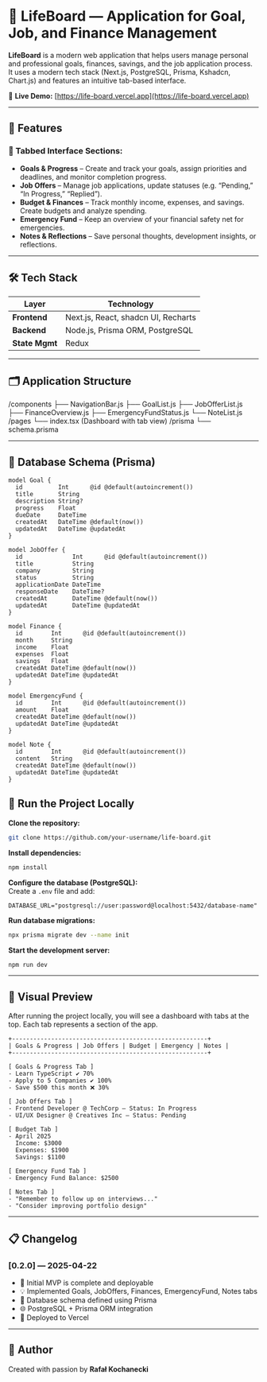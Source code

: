# 💼 LifeBoard — Application for Goal, Job, and Finance Management

**LifeBoard** is a modern web application that helps users manage personal and professional goals, finances, savings, and the job application process. It uses a modern tech stack (Next.js, PostgreSQL, Prisma, Kshadcn, Chart.js) and features an intuitive tab-based interface.

🔗 **Live Demo:** [https://life-board.vercel.app](https://life-board.vercel.app)

---

## 🚀 Features

### 📌 Tabbed Interface Sections:

- **Goals & Progress** – Create and track your goals, assign priorities and deadlines, and monitor completion progress.
- **Job Offers** – Manage job applications, update statuses (e.g. “Pending,” “In Progress,” “Replied”).
- **Budget & Finances** – Track monthly income, expenses, and savings. Create budgets and analyze spending.
- **Emergency Fund** – Keep an overview of your financial safety net for emergencies.
- **Notes & Reflections** – Save personal thoughts, development insights, or reflections.

---

## 🛠️ Tech Stack

| Layer          | Technology                          |
| -------------- | ----------------------------------- |
| **Frontend**   | Next.js, React, shadcn UI, Recharts |
| **Backend**    | Node.js, Prisma ORM, PostgreSQL     |
| **State Mgmt** | Redux                               |

---

## 🗂️ Application Structure

/components ├── NavigationBar.js ├── GoalList.js ├── JobOfferList.js ├── FinanceOverview.js ├── EmergencyFundStatus.js └── NoteList.js /pages └── index.tsx (Dashboard with tab view) /prisma └── schema.prisma

---

## 🧱 Database Schema (Prisma)

```prisma
model Goal {
  id          Int      @id @default(autoincrement())
  title       String
  description String?
  progress    Float
  dueDate     DateTime
  createdAt   DateTime @default(now())
  updatedAt   DateTime @updatedAt
}

model JobOffer {
  id              Int      @id @default(autoincrement())
  title           String
  company         String
  status          String
  applicationDate DateTime
  responseDate    DateTime?
  createdAt       DateTime @default(now())
  updatedAt       DateTime @updatedAt
}

model Finance {
  id        Int      @id @default(autoincrement())
  month     String
  income    Float
  expenses  Float
  savings   Float
  createdAt DateTime @default(now())
  updatedAt DateTime @updatedAt
}

model EmergencyFund {
  id        Int      @id @default(autoincrement())
  amount    Float
  createdAt DateTime @default(now())
  updatedAt DateTime @updatedAt
}

model Note {
  id        Int      @id @default(autoincrement())
  content   String
  createdAt DateTime @default(now())
  updatedAt DateTime @updatedAt
}
```

## 🧪 Run the Project Locally

**Clone the repository:**

```bash
git clone https://github.com/your-username/life-board.git
```

**Install dependencies:**

```bash
npm install
```

**Configure the database (PostgreSQL):**  
Create a `.env` file and add:

```
DATABASE_URL="postgresql://user:password@localhost:5432/database-name"
```

**Run database migrations:**

```bash
npx prisma migrate dev --name init
```

**Start the development server:**

```bash
npm run dev
```

---

## 👀 Visual Preview

After running the project locally, you will see a dashboard with tabs at the top. Each tab represents a section of the app.

```
+-------------------------------------------------------+
| Goals & Progress | Job Offers | Budget | Emergency | Notes |
+-------------------------------------------------------+

[ Goals & Progress Tab ]
- Learn TypeScript ✔️ 70%
- Apply to 5 Companies ✔️ 100%
- Save $500 this month ❌ 30%

[ Job Offers Tab ]
- Frontend Developer @ TechCorp — Status: In Progress
- UI/UX Designer @ Creatives Inc — Status: Pending

[ Budget Tab ]
- April 2025
  Income: $3000
  Expenses: $1900
  Savings: $1100

[ Emergency Fund Tab ]
- Emergency Fund Balance: $2500

[ Notes Tab ]
- "Remember to follow up on interviews..."
- "Consider improving portfolio design"
```

---

## 📋 Changelog

### [0.2.0] — 2025-04-22

- 🎯 Initial MVP is complete and deployable
- 💡 Implemented Goals, JobOffers, Finances, EmergencyFund, Notes tabs
- 🔄 Database schema defined using Prisma
- 🌐 PostgreSQL + Prisma ORM integration
- 🚀 Deployed to Vercel

---

## 🧠 Author

Created with passion by **Rafał Kochanecki**
